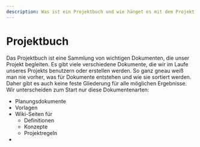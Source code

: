 ```yaml
---
description: Was ist ein Projektbuch und wie hänget es mit dem Projekt zusammen?
---
```


# Projektbuch

Das Projektbuch ist eine Sammlung von wichtigen Dokumenten, die unser Projekt begleiten. Es gibt viele verschiedene Dokumente, die wir im Laufe unseres Projekts benutzern oder erstellen werden. So ganz gneau weiß man nie vorher, was für Dokumente entstehen und wie sie sortiert werden. Daher gibt es auch keine feste Gliederung für alle möglichen Ergebnisse. Wir unterscheiden zum Start nur diese Dokumentenarten:

* Planungsdokumente
* Vorlagen
* Wiki-Seiten für
  * Definitionen
  * Konzepte
  * Projektregeln
* 
